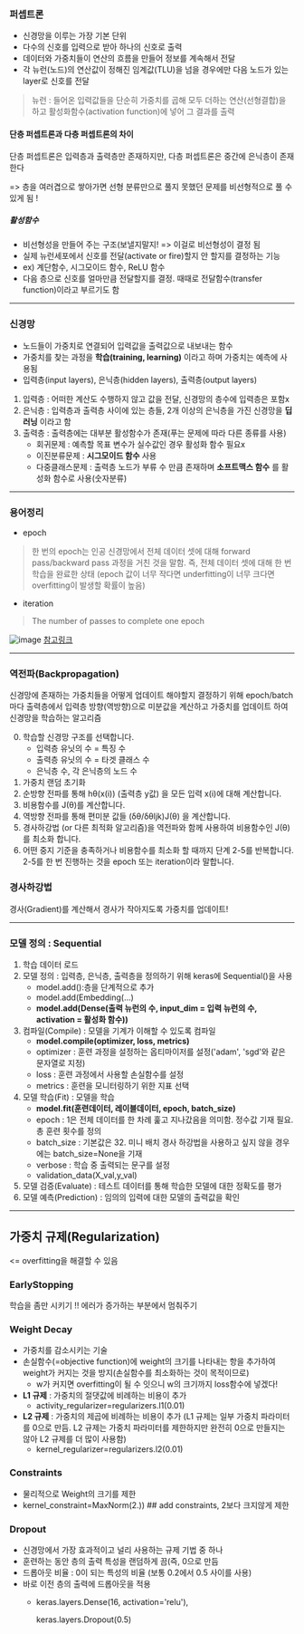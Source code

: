 ### 퍼셉트론
- 신경망을 이루는 가장 기본 단위
- 다수의 신호를 입력으로 받아 하나의 신호로 출력
- 데이터와 가중치들이 연산의 흐름을 만들어 정보를 계속해서 전달
- 각 뉴런(노드)의 연산값이 정해진 임계값(TLU)을 넘을 경우에만 다음 노드가 있는 layer로 신호를 전달
> 뉴런 :
> 들어온 입력값들을 단순히 가중치를 곱해 모두 더하는 연산(선형결합)을 하고 활성화함수(activation function)에 넣어 그 결과를 출력

#### 단층 퍼셉트론과 다층 퍼셉트론의 차이
단층 퍼셉트론은 입력층과 출력층만 존재하지만, 다층 퍼셉트론은 중간에 은닉층이 존재한다

=> 층을 여러겹으로 쌓아가면 선형 분류만으로 풀지 못했던 문제를 비선형적으로 풀 수 있게 됨 ! 


##### 활성함수
- 비선형성을 만들어 주는 구조(보낼지말지! => 이걸로 비선형성이 결정 됨
- 실제 뉴런세포에서 신호를 전달(activate or fire)할지 안 할지를 결정하는 기능
- ex) 계단함수, 시그모이드 함수, ReLU 함수
- 다음 층으로 신호를 얼마만큼 전달할지를 결정. 때때로 전달함수(transfer function)이라고 부르기도 함
* * *


### 신경망 
- 노드들이 가중치로 연결되어 입력값을 출력값으로 내보내는 함수
- 가중치를 찾는 과정을 **학습(training, learning)** 이라고 하며 가중치는 예측에 사용됨
- 입력층(input layers), 은닉층(hidden layers), 출력층(output layers) 

1. 입력층 : 어떠한 계산도 수행하지 않고 값을 전달, 신경망의 층수에 입력층은 포함x
2. 은닉층 : 입력층과 출력층 사이에 있는 층들, 2개 이상의 은닉층을 가진 신경망을 **딥러닝** 이라고 함
3. 출력층 : 출력층에는 대부분 활성함수가 존재(푸는 문제에 따라 다른 종류를 사용)
    - 회귀문제 : 예측할 목표 변수가 실수값인 경우 활성화 함수 필요x
    - 이진분류문제 : **시그모이드 함수** 사용
    - 다중클래스문제 : 출력층 노드가 부류 수 만큼 존재하며 **소프트맥스 함수** 를 활성화 함수로 사용(숫자분류)

* * *
### 용어정리
- epoch
> 한 번의 epoch는 인공 신경망에서 전체 데이터 셋에 대해 forward pass/backward pass 과정을 거친 것을 말함. 즉, 전체 데이터 셋에 대해 한 번 학습을 완료한 상태
> (epoch 값이 너무 작다면 underfitting이 너무 크다면 overfitting이 발생할 확률이 높음)

- iteration
> The number of passes to complete one epoch

![image](https://user-images.githubusercontent.com/57658183/121131263-7af69100-c86a-11eb-98b2-5d9bbc22b902.png)
[참고링크](https://m.blog.naver.com/qbxlvnf11/221449297033)

* * *
### 역전파(Backpropagation)
신경망에 존재하는 가중치들을 어떻게 업데이트 해야할지 결정하기 위해 epoch/batch 마다 출력층에서 입력층 방향(역방향)으로 미분값을 계산하고 가중치를 업데이트 하여 신경망을 학습하는 알고리즘

0. 학습할 신경망 구조를 선택합니다.
    - 입력층 유닛의 수 = 특징 수
    - 출력층 유닛의 수 = 타겟 클래스 수
    - 은닉층 수, 각 은닉층의 노드 수
1. 가중치 랜덤 초기화
2. 순방향 전파를 통해   hθ(x(i)) (출력층 y값) 을 모든 입력 x(i)에 대해 계산합니다.
3. 비용함수를 J(θ)를 계산합니다.
4. 역방향 전파를 통해 편미분 값들 (δθ/δθljk)J(θ) 을 계산합니다.
5. 경사하강법 (or 다른 최적화 알고리즘)을 역전파와 함께 사용하여 비용함수인 J(θ) 를 최소화 합니다.
6. 어떤 중지 기준을 충족하거나 비용함수를 최소화 할 때까지 단계 2-5를 반복합니다. 2-5를 한 번 진행하는 것을 epoch 또는 iteration이라 말합니다.


### 경사하강법
경사(Gradient)를 계산해서 경사가 작아지도록 가중치를 업데이트!

* * *

### 모델 정의 : Sequential
1. 학습 데이터 로드
2. 모델 정의 : 입력층, 은닉층, 출력층을 정의하기 위해 keras에 Sequential()을 사용
    - model.add():층을 단계적으로 추가
    - model.add(Embedding(...)
    - **model.add(Dense(출력 뉴런의 수, input_dim = 입력 뉴런의 수, activation = 활성화 함수))**
3. 컴파일(Compile) : 모델을 기계가 이해할 수 있도록 컴파일
    - **model.compile(optimizer, loss, metrics)**
    - optimizer : 훈련 과정을 설정하는 옵티마이저를 설정('adam', 'sgd'와 같은 문자열로 지정)
    - loss : 훈련 과정에서 사용할 손실함수를 설정
    - metrics : 훈련을 모니터링하기 위한 지표 선택
4. 모델 학습(Fit) : 모델을 학습
    - **model.fit(훈련데이터, 레이블데이터, epoch, batch_size)**
    - epoch : 1은 전체 데이터를 한 차례 훑고 지나갔음을 의미함. 정수값 기재 필요. 총 훈련 횟수를 정의
    - batch_size : 기본값은 32. 미니 배치 경사 하강법을 사용하고 싶지 않을 경우에는 batch_size=None을 기재
    - verbose : 학습 중 출력되는 문구를 설정
    - validation_data(X_val,y_val)
5. 모델 검증(Evaluate) : 테스트 데이터를 통해 학습한 모델에 대한 정확도를 평가
6. 모델 예측(Prediction) : 임의의 입력에 대한 모델의 출력값을 확인


* * * 
## 가중치 규제(Regularization)
<= overfitting을 해결할 수 있음

### EarlyStopping
학습을 좀만 시키기 !! 에러가 증가하는 부분에서 멈춰주기

### Weight Decay
- 가중치를 감소시키는 기술
- 손실함수(=objective function)에 weight의 크기를 나타내는 항을 추가하여 weight가 커지는 것을 방지(손실함수를 최소화하는 것이 목적이므로)
    - w가 커지면 overfitting이 될 수 잇으니 w의 크기까지 loss함수에 넣겠다!
- **L1 규제** : 가중치의 절댓값에 비례하는 비용이 추가
    - activity_regularizer=regularizers.l1(0.01)
- **L2 규제** : 가중치의 제곱에 비례하는 비용이 추가 (L1 규제는 일부 가중치 파라미터를 0으로 만듬. L2 규제는 가중치 파라미터를 제한하지만 완전히 0으로 만들지는 않아 L2 규제를 더 많이 사용함)
    - kernel_regularizer=regularizers.l2(0.01)

### Constraints
- 물리적으로 Weight의 크기를 제한
- kernel_constraint=MaxNorm(2.)) ## add constraints, 2보다 크지않게 제한

### Dropout 
- 신경망에서 가장 효과적이고 널리 사용하는 규제 기법 중 하나
- 훈련하는 동안 층의 출력 특성을 랜덤하게 끔(즉, 0으로 만듬
- 드롭아웃 비율 : 0이 되는 특성의 비율 (보통 0.2에서 0.5 사이를 사용)
- 바로 이전 층의 출력에 드롭아웃을 적용
    - keras.layers.Dense(16, activation='relu'),
    
      keras.layers.Dropout(0.5)
